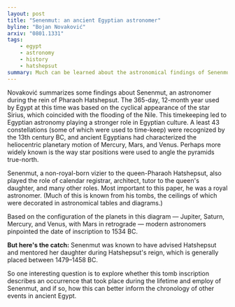 ```yaml
---
layout: post
title: "Senenmut: an ancient Egyptian astronomer"
byline: "Bojan Novaković"
arxiv: "0801.1331"
tags:
    - egypt
    - astronomy
    - history
    - hatshepsut
summary: Much can be learned about the astronomical findings of Senenmut, a friend and royal timekeeper-advisor to Pharaoh Hatshepsut, from the inscriptions on the ceiling of his tomb.
---
```


Novaković summarizes some findings about Senenmut, an astronomer during the rein of Pharaoh Hatshepsut. The 365-day, 12-month year used by Egypt at this time was based on the cyclical appearance of the star Sirius, which coincided with the flooding of the Nile. This timekeeping led to Egyptian astronomy playing a stronger role in Egyptian culture. A least 43 constellations (some of which were used to time-keep) were recognized by the 13th century BC, and ancient Egyptians had characterized the heliocentric planetary motion of Mercury, Mars, and Venus. Perhaps more widely known is the way star positions were used to angle the pyramids true-north.

Senenmut, a non-royal-born vizier to the queen-Pharaoh Hatshepsut, also played the role of calendar registrar, architect, tutor to the queen's daughter, and many other roles. Most important to this paper, he was a royal astronomer. (Much of this is known from his tombs, the ceilings of which were decorated in astronomical tables and diagrams.)

Based on the configuration of the planets in this diagram — Jupiter, Saturn, Mercury, and Venus, with Mars in retrograde — modern astronomers pinpointed the date of inscription to 1534 BC.

**But here's the catch:** Senenmut was known to have advised Hatshepsut and mentored her daughter during Hatshepsut's reign, which is generally placed between 1479–1458 BC.

So one interesting question is to explore whether this tomb inscription describes an occurrence that took place during the lifetime and employ of Senenmut, and if so, how this can better inform the chronology of other events in ancient Egypt.
